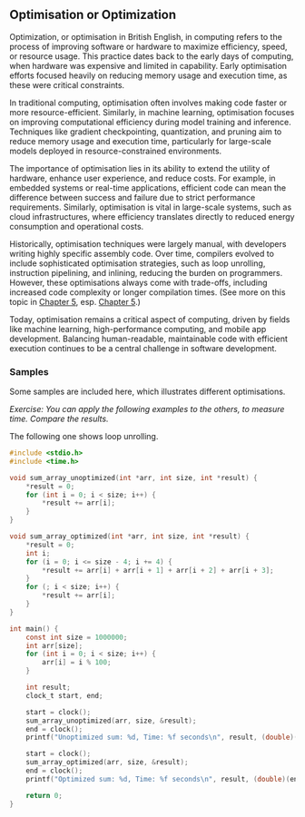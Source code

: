 
## Optimisation or Optimization

Optimization, or optimisation in British English, in computing refers to the process of improving
software or hardware to maximize efficiency, speed, or resource usage. This practice dates back to
the early days of computing, when hardware was expensive and limited in capability. Early optimisation
efforts focused heavily on reducing memory usage and execution time, as these were critical constraints.

In traditional computing, optimisation often involves making code faster or more resource-efficient.
Similarly, in machine learning, optimisation focuses on improving computational efficiency during model
training and inference. Techniques like gradient checkpointing, quantization, and pruning aim to reduce
memory usage and execution time, particularly for large-scale models deployed in resource-constrained
environments.

The importance of optimisation lies in its ability to extend the utility of hardware, enhance user
experience, and reduce costs. For example, in embedded systems or real-time applications, efficient
code can mean the difference between success and failure due to strict performance requirements.
Similarly, optimisation is vital in large-scale systems, such as cloud infrastructures, where efficiency
translates directly to reduced energy consumption and operational costs.

Historically, optimisation techniques were largely manual, with developers writing highly specific
assembly code. Over time, compilers evolved to include sophisticated optimisation strategies, such
as loop unrolling, instruction pipelining, and inlining, reducing the burden on programmers. However,
these optimisations always come with trade-offs, including increased code complexity or longer compilation
times. (See more on this topic in [Chapter 5](../../ch05/), esp. [Chapter 5](../../ch05/simple/2/README.md).)

Today, optimisation remains a critical aspect of computing, driven by fields like machine learning,
high-performance computing, and mobile app development. Balancing human-readable, maintainable code
with efficient execution continues to be a central challenge in software development.


### Samples

Some samples are included here, which illustrates different optimisations.

*Exercise: You can apply the following examples to the others, to measure time. Compare the results.*

The following one shows loop unrolling.

```c
#include <stdio.h>
#include <time.h>

void sum_array_unoptimized(int *arr, int size, int *result) {
    *result = 0;
    for (int i = 0; i < size; i++) {
        *result += arr[i];
    }
}

void sum_array_optimized(int *arr, int size, int *result) {
    *result = 0;
    int i;
    for (i = 0; i <= size - 4; i += 4) {
        *result += arr[i] + arr[i + 1] + arr[i + 2] + arr[i + 3];
    }
    for (; i < size; i++) {
        *result += arr[i];
    }
}

int main() {
    const int size = 1000000;
    int arr[size];
    for (int i = 0; i < size; i++) {
        arr[i] = i % 100;
    }

    int result;
    clock_t start, end;

    start = clock();
    sum_array_unoptimized(arr, size, &result);
    end = clock();
    printf("Unoptimized sum: %d, Time: %f seconds\n", result, (double)(end - start) / CLOCKS_PER_SEC);

    start = clock();
    sum_array_optimized(arr, size, &result);
    end = clock();
    printf("Optimized sum: %d, Time: %f seconds\n", result, (double)(end - start) / CLOCKS_PER_SEC);

    return 0;
}
```
